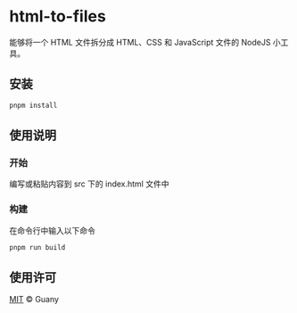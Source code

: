 # html-to-files

能够将一个 HTML 文件拆分成 HTML、CSS 和 JavaScript 文件的 NodeJS 小工具。

## 安装

```bash
pnpm install
```

## 使用说明

### 开始

编写或粘贴内容到 src 下的 index.html 文件中

### 构建

在命令行中输入以下命令

```bash
pnpm run build
```

## 使用许可

[MIT](https://opensource.org/licenses/MIT) © Guany
